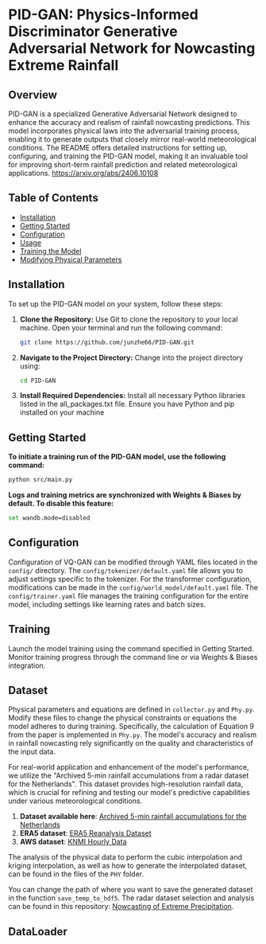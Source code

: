 # PID-GAN: Physics-Informed Discriminator Generative Adversarial Network for Nowcasting Extreme Rainfall

## Overview
PID-GAN is a specialized Generative Adversarial Network designed to enhance the accuracy and realism of rainfall nowcasting predictions. This model incorporates physical laws into the adversarial training process, enabling it to generate outputs that closely mirror real-world meteorological conditions. The README offers detailed instructions for setting up, configuring, and training the PID-GAN model, making it an invaluable tool for improving short-term rainfall prediction and related meteorological applications. https://arxiv.org/abs/2406.10108 

## Table of Contents
- [Installation](#installation)
- [Getting Started](#getting-started)
- [Configuration](#configuration)
- [Usage](#usage)
- [Training the Model](#training-the-model)
- [Modifying Physical Parameters](#modifying-physical-parameters)

## Installation

To set up the PID-GAN model on your system, follow these steps:

1. **Clone the Repository:**
   Use Git to clone the repository to your local machine. Open your terminal and run the following command:
   ```bash
   git clone https://github.com/junzhe66/PID-GAN.git

2. **Navigate to the Project Directory:**
   Change into the project directory using:
   ```bash
   cd PID-GAN

3. **Install Required Dependencies:**
    Install all necessary Python libraries listed in the all_packages.txt file. Ensure you have Python and pip installed on your machine

## Getting Started
   **To initiate a training run of the PID-GAN model, use the following command:**
   ```bash
   python src/main.py 
   ```
   **Logs and training metrics are synchronized with Weights & Biases by default. To disable this feature:**
   ```bash
   set wandb.mode=disabled
   ```
## Configuration
Configuration of VQ-GAN can be modified through YAML files located in the `config/` directory. The `config/tokenizer/default.yaml` file allows you to adjust settings specific to the tokenizer. For the transformer configuration, modifications can be made in the `config/world_model/default.yaml` file. The `config/trainer.yaml` file manages the training configuration for the entire model, including settings like learning rates and batch sizes.

## Training
Launch the model training using the command specified in Getting Started. Monitor training progress through the command line or via Weights & Biases integration.

## Dataset

Physical parameters and equations are defined in `collector.py` and `Phy.py`. Modify these files to change the physical constraints or equations the model adheres to during training. Specifically, the calculation of Equation 9 from the paper is implemented in `Phy.py`. The model's accuracy and realism in rainfall nowcasting rely significantly on the quality and characteristics of the input data.

For real-world application and enhancement of the model's performance, we utilize the "Archived 5-min rainfall accumulations from a radar dataset for the Netherlands". This dataset provides high-resolution rainfall data, which is crucial for refining and testing our model's predictive capabilities under various meteorological conditions.

1. **Dataset available here**: [Archived 5-min rainfall accumulations for the Netherlands](https://data.4tu.nl/articles/dataset/Archived_5-min_rainfall_accumulations_from_a_radar_dataset_for_the_Netherlands/12675278)
2. **ERA5 dataset**: [ERA5 Reanalysis Dataset](https://cds.climate.copernicus.eu/cdsapp#!/dataset/reanalysis-era5-pressure-levels?tab=overview)
3. **AWS dataset**: [KNMI Hourly Data](https://www.daggegevens.knmi.nl/klimatologie/uurgegevens)

The analysis of the physical data to perform the cubic interpolation and kriging interpolation, as well as how to generate the interpolated dataset, can be found in the files of the `PHY` folder. 

You can change the path of where you want to save the generated dataset in the function `save_temp_to_hdf5`. The radar dataset selection and analysis can be found in this repository: [Nowcasting of Extreme Precipitation](https://github.com/bbbbihr/Nowcasting-of-extreme-precipitation).

## DataLoader


